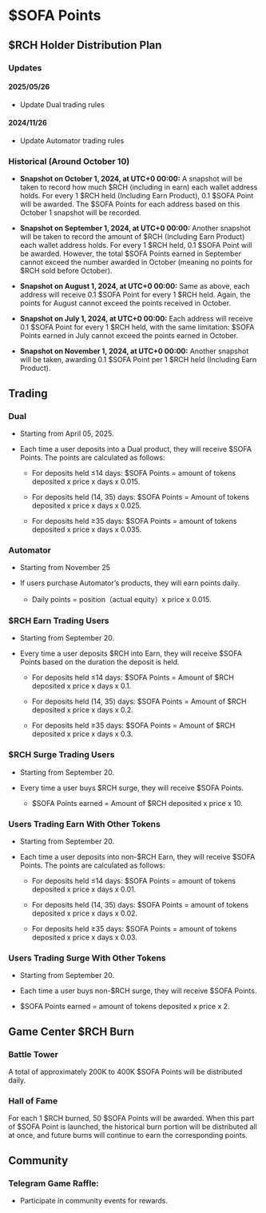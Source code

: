 # $SOFA Points

## $RCH Holder Distribution Plan

### Updates

#### 2025/05/26

  - Update Dual trading rules

#### 2024/11/26

  - Update Automator trading rules

### Historical (Around October 10)

  - **Snapshot on October 1, 2024, at UTC+0 00:00:** A snapshot will be taken to record how much $RCH (including in earn) each wallet address holds. For every 1 $RCH held (Including Earn Product), 0.1 $SOFA Point will be awarded. The $SOFA Points for each address based on this October 1 snapshot will be recorded.

  - **Snapshot on September 1, 2024, at UTC+0 00:00:** Another snapshot will be taken to record the amount of $RCH (Including Earn Product) each wallet address holds. For every 1 $RCH held, 0.1 $SOFA Point will be awarded. However, the total $SOFA Points earned in September cannot exceed the number awarded in October (meaning no points for $RCH sold before October).

  - **Snapshot on August 1, 2024, at UTC+0 00:00:** Same as above, each address will receive 0.1 $SOFA Point for every 1 $RCH held. Again, the points for August cannot exceed the points received in October.

  - **Snapshot on July 1, 2024, at UTC+0 00:00:** Each address will receive 0.1 $SOFA Point for every 1 $RCH held, with the same limitation: $SOFA Points earned in July cannot exceed the points earned in October.

  - **Snapshot on November 1, 2024, at UTC+0 00:00:** Another snapshot will be taken, awarding 0.1 $SOFA Point per 1 $RCH held (Including Earn Product).

## Trading

### Dual

- Starting from April 05, 2025.

- Each time a user deposits into a Dual product, they will receive $SOFA Points. The points are calculated as follows:

  - For deposits held ≤14 days: $SOFA Points = amount of tokens deposited x price x days x 0.015.

  - For deposits held (14, 35) days: $SOFA Points = Amount of tokens deposited x price x days x 0.025.

  - For deposits held ≥35 days: $SOFA Points = amount of tokens deposited x price x days x 0.035.

### Automator

  - Starting from November 25

  - If users purchase Automator’s products, they will earn points daily.

    - Daily points = position（actual equity）x price x 0.015.

### $RCH Earn Trading Users

  - Starting from September 20.

  - Every time a user deposits $RCH into Earn, they will receive $SOFA Points based on the duration the deposit is held.

    - For deposits held ≤14 days: $SOFA Points = Amount of $RCH deposited x price x days x 0.1.

    - For deposits held (14, 35) days: $SOFA Points = Amount of $RCH deposited x price x days x 0.2.

    - For deposits held ≥35 days: $SOFA Points = Amount of $RCH deposited x price x days x 0.3. 

### $RCH Surge Trading Users
  
  - Starting from September 20.

  - Every time a user buys $RCH surge, they will receive $SOFA Points.

    - $SOFA Points earned = Amount of $RCH deposited x price x 10.

### Users Trading Earn With Other Tokens

  - Starting from September 20.

  - Each time a user deposits into non-$RCH Earn, they will receive $SOFA Points. The points are calculated as follows:

    - For deposits held ≤14 days: $SOFA Points = amount of tokens deposited x price x days x 0.01.

    - For deposits held (14, 35) days: $SOFA Points = amount of tokens deposited x price x days x 0.02.

    - For deposits held ≥35 days: $SOFA Points = amount of tokens deposited x price x days x 0.03.

### Users Trading Surge With Other Tokens
  
  - Starting from September 20.

  - Each time a user buys non-$RCH surge, they will receive $SOFA Points.

  - $SOFA Points earned = amount of tokens deposited x price x 2.

## Game Center $RCH Burn

### Battle Tower

A total of approximately 200K to 400K $SOFA Points will be distributed daily.

### Hall of Fame

For each 1 $RCH burned, 50 $SOFA Points will be awarded. When this part of $SOFA Point is launched, the historical burn portion will be distributed all at once, and future burns will continue to earn the corresponding points.

## Community

### Telegram Game Raffle: 

  - Participate in community events for rewards.
